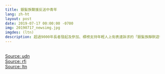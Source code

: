 ```yaml
---
title: 銀髮族聲援反送中青年
lang: zh-ht
layout: post
date: 2019-07-17 00:00:00 -0700
img: 20190717_newsimg.jpg
imgdes: (ltn)
description: 超過9000年長者發起及參加、標榜支持年輕人上街表達訴求的「銀髮族靜默遊行」，今天下午在港島中環登場，以相對安靜的方式遊行到香港政府總部。
---
```


<br>[Source: udn](https://money.udn.com/money/story/5603/3935210)
<br>[Source: rfi](http://trad.cn.rfi.fr/%E4%B8%AD%E5%9C%8B/20190717-%E9%A6%99%E6%B8%AF%E9%8A%80%E9%AB%AE%E6%97%8F%E9%9D%9C%E9%BB%98%E9%81%8A%E8%A1%8C9000%E4%BA%BA%E5%8F%83%E8%88%87-%E8%81%B2%E6%8F%B4%E5%B9%B4%E8%BC%95%E4%BA%BA%E5%AE%88%E8%A1%9B%E9%A6%99%E6%B8%AF)
<br>[Source: ltn](https://news.ltn.com.tw/news/world/breakingnews/2855963)
